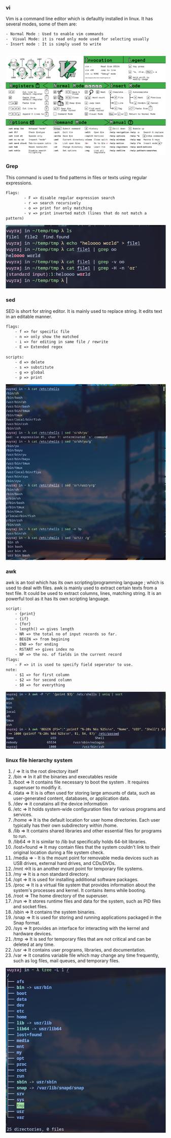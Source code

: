 
### vi

Vim is a command line editor which is defaultly installed in linux. It has several modes, some of them are: 
```
- Normal Mode : Used to enable vim commands 
-  Visual Mode: it is read only mode used for selecting usually
- Insert mode : It is simply used to write 
 
```

![](Images/Vim-Cheatsheet.png)
### Grep
This command is used to find patterns in files or texts using regular expressions.
```
Flags:
		- F => disable regular expression search
		- r => search recursively
		- o => print for only matching
		- v => print inverted match (lines that do not match a pattern)

```

![](Images/12-grep.png)
### sed

SED is short for string editor. It is mainly used to replace string. It edits text in an editable manner.
```
flags:
	- f => for specific file
	- n => only show the matched 
	- i => for editing in same file / rewrite
	- E => Extended regex

scripts:
	- d => delete
	- s => substitute
	- g => global
	- p => print

```

![](Images/d3-sed.png)
### awk

awk is an tool which has its own scripting/programming language ; which is used to deal with files.
awk is mainly used to extract certain texts from a text file. It could be used to extract columns, lines, matching string. It is an powerful tool as it has its own scripting language.
```
script:
	- {print}
	- {if}
	- {for}
	- length() => gives length
	- NR => the total no of input records so far.
	- BEGIN => from begining
	- END => for ending
	- RSTART => gives index no
	- NF => the no. of fields in the current record
flags:
	- F => it is used to specify field seperator to use.
note:
	- $1 => for first column
	- $2 => for second column
	- $0 => for everything
```

![](Images/d3-awk.png)

### linux file hierarchy system

1. / => It is the root directory itself
2. /bin => In it all the binaries and executables reside
3. /boot => It contains file necessary to boot the system . It requires superuser to modifiy it. 
4.  /data => It is is often used for storing large amounts of data, such as user-generated content, databases, or application data.
5.  /dev => it conatains all the device information
6.  /etc => It holds system-wide configuration files for various programs and services.
7. /home  => It is the default location for user home directories. Each user typically has their own subdirectory within /home.
8.  /lib => It contains shared libraries and other essential files for programs to run.
9. /lib64 => It is similar to /lib but specifically holds 64-bit libraries.
10. /lost+found => It may contain files that the system couldn't link to their original location during a file system check.
11. /media => - It is the mount point for removable media devices such as USB drives, external hard drives, and CDs/DVDs.
12. /mnt =>It is an another mount point for temporary file systems.
13. /my => It is a non standard directory. 
14. /opt => It is used for installing additional software packages.
15. /proc => It is a virtual file system that provides information about the system's processes and kernel. It contains items while booting.
16. /root => The home directory of the superuser.
17. /run => It stores runtime files and data for the system, such as PID files and socket files.
18. /sbin => It contains the system binaries.
19. /snap => It is used for storing and running applications packaged in the Snap format.
20. /sys => It provides an interface for interacting with the kernel and hardware devices.
21. /tmp =>  It is sed for temporary files that are not critical and can be deleted at any time.
22. /usr => It contains user programs, libraries, and documentation.
23. /var => It conatins variable file which may change any time frequently, such as log files, mail queues, and temporary files.

![](Images/d3-fs.png)
